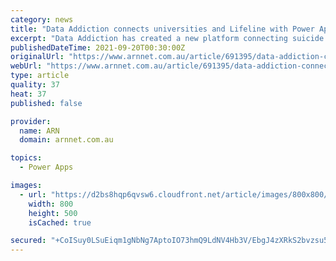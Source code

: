 ```yaml
---
category: news
title: "Data Addiction connects universities and Lifeline with Power Apps"
excerpt: "Data Addiction has created a new platform connecting suicide prevention service Lifeline with mental health researchers at three Australian institutions."
publishedDateTime: 2021-09-20T00:30:00Z
originalUrl: "https://www.arnnet.com.au/article/691395/data-addiction-connects-universities-lifeline-power-apps/"
webUrl: "https://www.arnnet.com.au/article/691395/data-addiction-connects-universities-lifeline-power-apps/"
type: article
quality: 37
heat: 37
published: false

provider:
  name: ARN
  domain: arnnet.com.au

topics:
  - Power Apps

images:
  - url: "https://d2bs8hqp6qvsw6.cloudfront.net/article/images/800x800/dimg/dreamstime_call_centre.jpg"
    width: 800
    height: 500
    isCached: true

secured: "+CoISuy0LSuEiqm1gNbNg7AptoIO73hmQ9LdNV4Hb3V/EbgJ4zXRkS2bvzsu5jgGKSGKjs/xAq+2HGFJshD64vqFjE3uGclWaUwL05IsLf7X3zQEpWX+4wMvR7XiOVfJymFO58NK1CTrHmeAvacmg5WtiCa6HDuluoK9KKri1SHaZfhQcPQYnpDQO0ihThIOLUWqidlRXoQmmC7iOPOD2q3OaOJQRPskuxyIXocErcxut0sQqu9cs2Kc+X3mWQ+428GUo7GL0uM+PBXL8TVxk0i2v163FRWxO1HNtYifzwPnkHcVK0y8JAY6UplDT1dsiGELYUURJnFq5OujcoZgunoNai6CQHjUD+7GMxr0jgM=;rw0KSw48WnEsWxnujNjZHQ=="
---
```


